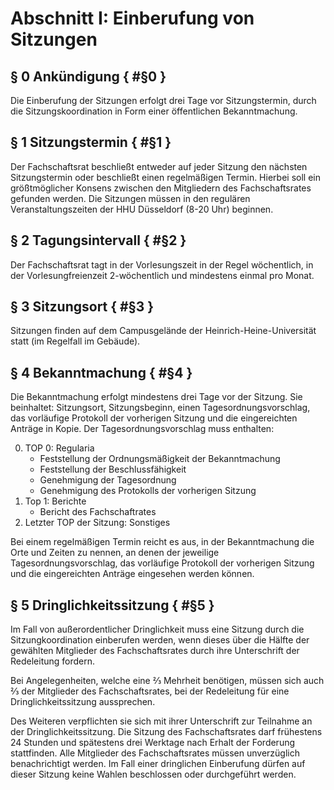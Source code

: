 # Abschnitt I: Einberufung von Sitzungen
## § 0 Ankündigung { #§0 }
Die Einberufung der Sitzungen erfolgt drei Tage vor Sitzungstermin, durch die Sitzungskoordination in Form einer öffentlichen Bekanntmachung.

## § 1 Sitzungstermin { #§1 }
Der Fachschaftsrat beschließt entweder auf jeder Sitzung den nächsten Sitzungstermin oder beschließt einen regelmäßigen Termin. Hierbei soll ein größtmöglicher Konsens zwischen den Mitgliedern des Fachschaftsrates gefunden werden. Die Sitzungen müssen in den regulären Veranstaltungszeiten der HHU Düsseldorf (8-20 Uhr) beginnen.

## § 2 Tagungsintervall { #§2 }
Der Fachschaftsrat tagt in der Vorlesungszeit in der Regel wöchentlich, in der Vorlesungfreienzeit 2-wöchentlich und mindestens einmal pro Monat.

## § 3 Sitzungsort { #§3 }
Sitzungen finden auf dem Campusgelände der Heinrich-Heine-Universität statt (im Regelfall im Gebäude).

## § 4 Bekanntmachung { #§4 }
Die Bekanntmachung erfolgt mindestens drei Tage vor der Sitzung. Sie beinhaltet: Sitzungsort, Sitzungsbeginn, einen Tagesordnungsvorschlag, das vorläufige Protokoll der vorherigen Sitzung und die eingereichten Anträge in Kopie. 
Der Tagesordnungsvorschlag muss enthalten:

0. <a name="§4.0"> TOP 0: Regularia</a>
    - Feststellung der Ordnungsmäßigkeit der Bekanntmachung
    - Feststellung der Beschlussfähigkeit
    - Genehmigung der Tagesordnung
    - Genehmigung des Protokolls der vorherigen Sitzung
1. <a name="§4.1">Top 1: Berichte</a>
    - Bericht des Fachschaftrates
2. <a name="§4.2">Letzter TOP der Sitzung: Sonstiges</a>

Bei einem regelmäßigen Termin reicht es aus, in der Bekanntmachung die Orte und Zeiten zu nennen, an denen der jeweilige Tagesordnungsvorschlag, das vorläufige Protokoll der vorherigen Sitzung und die eingereichten Anträge eingesehen werden können.

## § 5 Dringlichkeitssitzung { #§5 }
Im Fall von außerordentlicher Dringlichkeit muss eine Sitzung durch die Sitzungkoordination einberufen werden, wenn dieses über die Hälfte der gewählten Mitglieder des Fachschaftsrates durch ihre Unterschrift der Redeleitung fordern. 

Bei Angelegenheiten, welche eine ⅔ Mehrheit benötigen, müssen sich auch ⅔ der Mitglieder des Fachschaftsrates, bei der Redeleitung für eine Dringlichkeitssitzung aussprechen.

Des Weiteren verpflichten sie sich mit ihrer Unterschrift zur Teilnahme an der Dringlichkeitssitzung. Die Sitzung des Fachschaftsrates darf frühestens 24 Stunden und spätestens drei Werktage nach Erhalt der Forderung stattfinden. Alle Mitglieder des Fachschaftsrates müssen unverzüglich benachrichtigt werden. Im Fall einer dringlichen Einberufung dürfen auf dieser Sitzung keine Wahlen beschlossen oder durchgeführt werden.